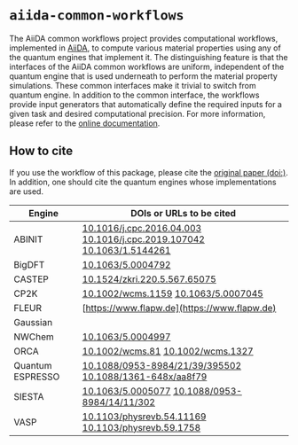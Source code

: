 # `aiida-common-workflows`
The AiiDA common workflows project provides computational workflows, implemented in [AiiDA](https://www.aiida.net), to compute various material properties using any of the quantum engines that implement it.
The distinguishing feature is that the interfaces of the AiiDA common workflows are uniform, independent of the quantum engine that is used underneath to perform the material property simulations.
These common interfaces make it trivial to switch from quantum engine.
In addition to the common interface, the workflows provide input generators that automatically define the required inputs for a given task and desired computational precision.
For more information, please refer to the [online documentation](https://aiida-common-workflows.readthedocs.io/en/latest/).


## How to cite
If you use the workflow of this package, please cite the [original paper (doi:)]().
In addition, one should cite the quantum engines whose implementations are used.

Engine           | DOIs or URLs to be cited
---------------- | ----------------------------
ABINIT           | [10.1016/j.cpc.2016.04.003](https://doi.org/10.1016/j.cpc.2016.04.003) [10.1016/j.cpc.2019.107042](https://doi.org/10.1016/j.cpc.2019.107042) [10.1063/1.5144261](https://doi.org/10.1063/1.5144261)
BigDFT           | [10.1063/5.0004792](https://doi.org/10.1063/5.0004792)
CASTEP           | [10.1524/zkri.220.5.567.65075](https://doi.org/10.1524/zkri.220.5.567.65075)
CP2K             | [10.1002/wcms.1159](https://doi.org/10.1002/wcms.1159) [10.1063/5.0007045](https://doi.org/10.1063/5.0007045)
FLEUR            | [https://www.flapw.de](https://www.flapw.de)
Gaussian         |
NWChem           | [10.1063/5.0004997](https://doi.org/10.1063/5.0004997)
ORCA             | [10.1002/wcms.81](https://doi.org/10.1002/wcms.81) [10.1002/wcms.1327](https://doi.org/10.1002/wcms.1327)
Quantum ESPRESSO | [10.1088/0953-8984/21/39/395502](https://doi.org/10.1088/0953-8984/21/39/395502) [10.1088/1361-648x/aa8f79](https://doi.org/10.1088/1361-648x/aa8f79)
SIESTA           | [10.1063/5.0005077](https://doi.org/10.1063/5.0005077) [10.1088/0953-8984/14/11/302](https://doi.org/10.1088/0953-8984/14/11/302)
VASP             | [10.1103/physrevb.54.11169](https://doi.org/10.1103/physrevb.54.11169)  [10.1103/physrevb.59.1758](https://doi.org/10.1103/physrevb.59.1758)
